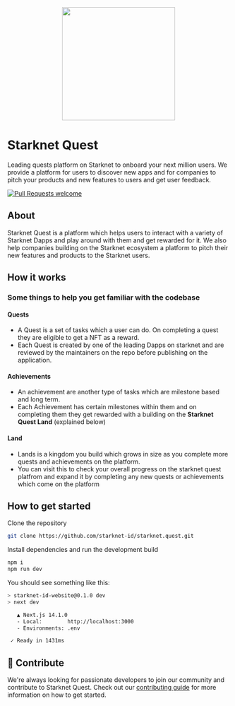 <!-- prettier-ignore-start -->
<!-- markdownlint-disable -->
<div align="center">
  <img src="public/visuals/starknetquest.webp" height="256">
</div>
<!-- markdownlint-restore -->
<!-- prettier-ignore-end -->

# Starknet Quest

Leading quests platform on Starknet to onboard your next million users. We provide a platform for users to discover new apps and for companies to pitch your products and new features to users and get user feedback.

[![Pull Requests welcome](https://img.shields.io/badge/PRs-welcome-ff69b4.svg?style=flat-square)](https://github.com/starknet-id/starknet.quest/issues?q=is:issue+is:open+label:%22open+for+contribution%22)

## About

Starknet Quest is a platform which helps users to interact with a variety of Starknet Dapps and play around with them and get rewarded for it. We also help companies building on the Starknet ecosystem a platform to pitch their new features and products to the Starknet users.

## How it works

### Some things to help you get familiar with the codebase

#### Quests

* A Quest is a set of tasks which a user can do. On completing a quest they are eligible to get a NFT as a reward.
* Each Quest is created by one of the leading Dapps on starknet and are reviewed by the maintainers on the repo before publishing on the application.

#### Achievements

* An achievement are another type of tasks which are milestone based and long term.
* Each Achievement has certain milestones within them and on completing them they get rewarded with a building on the **Starknet Quest Land** (explained below)

#### Land

* Lands is a kingdom you build which grows in size as you complete more quests and achievements on the platform. 
* You can visit this to check your overall progress on the starknet quest platfrom and expand it by completing any new quests or achievements which come on the platform


## How to get started

Clone the repository
```bash
git clone https://github.com/starknet-id/starknet.quest.git

```


Install dependencies and run the development build

```bash
npm i
npm run dev
```

You should see something like this:

```sh
> starknet-id-website@0.1.0 dev
> next dev

   ▲ Next.js 14.1.0
   - Local:        http://localhost:3000
   - Environments: .env

 ✓ Ready in 1431ms
```

## 🤝 Contribute

We're always looking for passionate developers to join our community and contribute to Starknet Quest. Check out our [contributing guide](./docs/CONTRIBUTING.md)
for more information on how to get started.

